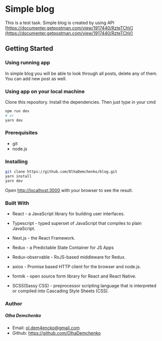 # Simple blog

This is a test task. 
Simple blog is created by using API [https://documenter.getpostman.com/view/1917440/RzteTChV](https://documenter.getpostman.com/view/1917440/RzteTChV)

## Getting Started
### Using running app
In simple blog you will be able to look through all posts, delete any of them. You can add new post as well.

### Using app on your local machine
Clone this repository. Install the dependencies. Then just type in your cmd

```bash
npm run dev
# or
yarn dev
```

### Prerequisites

- git                                                                                                                                         
- node.js

### Installing

```bash
git clone https://github.com/OlhaDemchenko/blog.git
yarn install
yarn dev
```

Open [http://localhost:3000](http://localhost:3000) with your browser to see the result.

### Built With

- React - a JavaScript library for building user interfaces. 
  
- Typescript - typed superset of JavaScript that compiles to plain JavaScript.
  
- Next.js - the React Framework.
  
- Redux - a Predictable State Container for JS Apps
  
- Redux-observable - RxJS-based middleware for Redux.

- axios - Promise based HTTP client for the browser and node.js.

- formik - open source form library for React and React Native.
  
- SCSS(Sassy CSS) - preprocessor scripting language that is interpreted or compiled into Cascading Style Sheets (CSS).

### Author
##### Olha Demchenko
- Email: ol.dem4encko@gmail.com
- Github: https://github.com/OlhaDemchenko
